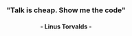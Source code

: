 <h3 align="center">"Talk is cheap. Show me the code"</h3>
<h4 align="center">- Linus Torvalds -</h4>

